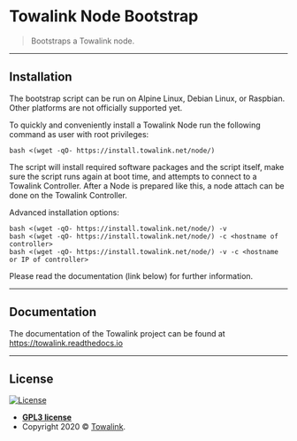 # Towalink Node Bootstrap

> Bootstraps a Towalink node.

---

## Installation

The bootstrap script can be run on Alpine Linux, Debian Linux, or Raspbian. Other platforms are not officially supported yet.

To quickly and conveniently install a Towalink Node run the following command as user with root privileges:
```shell
bash <(wget -qO- https://install.towalink.net/node/) 
```
The script will install required software packages and the script itself, make sure the script runs again at boot time, and attempts to connect to a Towalink Controller.
After a Node is prepared like this, a node attach can be done on the Towalink Controller.

Advanced installation options:
```shell
bash <(wget -qO- https://install.towalink.net/node/) -v
bash <(wget -qO- https://install.towalink.net/node/) -c <hostname of controller>
bash <(wget -qO- https://install.towalink.net/node/) -v -c <hostname or IP of controller>
```

Please read the documentation (link below) for further information.

---

## Documentation

The documentation of the Towalink project can be found at https://towalink.readthedocs.io

---

## License

[![License](http://img.shields.io/:license-gpl3-blue.svg?style=flat-square)](http://opensource.org/licenses/gpl-license.php)

- **[GPL3 license](http://opensource.org/licenses/gpl-license.php)**
- Copyright 2020 © <a href="https://www.towalink.net" target="_blank">Towalink</a>.
